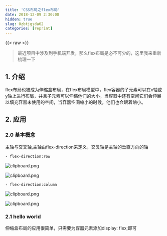```yaml
---
title: 'CSS布局之flex布局' 
date: 2018-12-09 2:30:08
hidden: true
slug: 0zbtjgsda62
categories: [reprint]
---
```


{{< raw >}}

                    
<blockquote>最近项目中涉及到手机端开发，那么flex布局是必不可少的，这里我来重新梳理一下</blockquote>
<h2 id="articleHeader0">1. 介绍</h2>
<p>flex布局也被成为伸缩盒布局，在flex布局模型中，flex容器的子元素可以在x轴或y轴上进行布局，并且子元素可以伸缩他们的大小，当容器中还有空间它们会伸展以填充容器未使用的空间，当容器空间缩小的时候，他们也会跟着缩小。</p>
<h2 id="articleHeader1">2. 应用</h2>
<h3 id="articleHeader2">2.0 基本概念</h3>
<p>主轴与交叉轴,主轴由flex-direction来定义，交叉轴是主轴的垂直方向的轴</p>
<div class="widget-codetool" style="display:none;">
      <div class="widget-codetool--inner">
      <span class="selectCode code-tool" data-toggle="tooltip" data-placement="top" title="" data-original-title="全选"></span>
      <span type="button" class="copyCode code-tool" data-toggle="tooltip" data-placement="top" data-clipboard-text="- flex-direction:row
" title="" data-original-title="复制"></span>
      <span type="button" class="saveToNote code-tool" data-toggle="tooltip" data-placement="top" title="" data-original-title="放进笔记"></span>
      </div>
      </div><pre class="hljs haml"><code>-<span class="ruby"> flex-<span class="hljs-symbol">direction:</span>row
</span></code></pre>
<p><span class="img-wrap"><img data-src="/img/bV6lTt?w=1058&amp;h=278" src="https://static.alili.tech/img/bV6lTt?w=1058&amp;h=278" alt="clipboard.png" title="clipboard.png" style="cursor: pointer; display: inline;"></span></p>
<p><span class="img-wrap"><img data-src="/img/bV6lT1?w=1340&amp;h=248" src="https://static.alili.tech/img/bV6lT1?w=1340&amp;h=248" alt="clipboard.png" title="clipboard.png" style="cursor: pointer; display: inline;"></span></p>
<div class="widget-codetool" style="display:none;">
      <div class="widget-codetool--inner">
      <span class="selectCode code-tool" data-toggle="tooltip" data-placement="top" title="" data-original-title="全选"></span>
      <span type="button" class="copyCode code-tool" data-toggle="tooltip" data-placement="top" data-clipboard-text="- flex-direction:column
" title="" data-original-title="复制"></span>
      <span type="button" class="saveToNote code-tool" data-toggle="tooltip" data-placement="top" title="" data-original-title="放进笔记"></span>
      </div>
      </div><pre class="hljs haml"><code>-<span class="ruby"> flex-<span class="hljs-symbol">direction:</span>column
</span></code></pre>
<p><span class="img-wrap"><img data-src="/img/bV6lUb?w=1326&amp;h=434" src="https://static.alili.tech/img/bV6lUb?w=1326&amp;h=434" alt="clipboard.png" title="clipboard.png" style="cursor: pointer; display: inline;"></span></p>
<p><span class="img-wrap"><img data-src="/img/bV6lUe?w=1324&amp;h=490" src="https://static.alili.tech/img/bV6lUe?w=1324&amp;h=490" alt="clipboard.png" title="clipboard.png" style="cursor: pointer; display: inline;"></span></p>
<h3 id="articleHeader3">2.1 hello world</h3>
<p>伸缩盒布局的应用很简单，只需要为容器元素添加display: flex;即可</p>
<div class="widget-codetool" style="display:none;">
      <div class="widget-codetool--inner">
      <span class="selectCode code-tool" data-toggle="tooltip" data-placement="top" title="" data-original-title="全选"></span>
      <span type="button" class="copyCode code-tool" data-toggle="tooltip" data-placement="top" data-clipboard-text="    <article class=&quot;container_1&quot;>
        <section>one</section>
        <section>
            two <br>
            two_1 <br>
            two_2 <br>    
            two_3 <br>
        </section>
        <section>three</section>
    </article>
    
    <style>
        body {
            margin: 0;
            padding: 0;
        }
        .container_1 {
            display: flex;
            justify-content: flex-start;
            /*平分容器，内容居中*/
            /*justify-content: space-around; */
            /*平分容器，内容显示在边缘，其余被空白占*/
            /*justify-content: space-between;*/
            /*内容居中*/
            /*justify-content: center;*/
        }
        .container_1 > section:nth-child(1){
            background-color: lightblue;
        }
        .container_1 > section:nth-child(2){
            background-color: pink;
        }
        .container_1 > section:nth-child(3){
            background-color: lightgreen;
        }
        .container_1 > section:nth-child(4){
            background-color: orange;
        }
    </style>" title="" data-original-title="复制"></span>
      <span type="button" class="saveToNote code-tool" data-toggle="tooltip" data-placement="top" title="" data-original-title="放进笔记"></span>
      </div>
      </div><pre class="hljs xml"><code>    <span class="hljs-tag">&lt;<span class="hljs-name">article</span> <span class="hljs-attr">class</span>=<span class="hljs-string">"container_1"</span>&gt;</span>
        <span class="hljs-tag">&lt;<span class="hljs-name">section</span>&gt;</span>one<span class="hljs-tag">&lt;/<span class="hljs-name">section</span>&gt;</span>
        <span class="hljs-tag">&lt;<span class="hljs-name">section</span>&gt;</span>
            two <span class="hljs-tag">&lt;<span class="hljs-name">br</span>&gt;</span>
            two_1 <span class="hljs-tag">&lt;<span class="hljs-name">br</span>&gt;</span>
            two_2 <span class="hljs-tag">&lt;<span class="hljs-name">br</span>&gt;</span>    
            two_3 <span class="hljs-tag">&lt;<span class="hljs-name">br</span>&gt;</span>
        <span class="hljs-tag">&lt;/<span class="hljs-name">section</span>&gt;</span>
        <span class="hljs-tag">&lt;<span class="hljs-name">section</span>&gt;</span>three<span class="hljs-tag">&lt;/<span class="hljs-name">section</span>&gt;</span>
    <span class="hljs-tag">&lt;/<span class="hljs-name">article</span>&gt;</span>
    
    <span class="hljs-tag">&lt;<span class="hljs-name">style</span>&gt;</span><span class="css">
        <span class="hljs-selector-tag">body</span> {
            <span class="hljs-attribute">margin</span>: <span class="hljs-number">0</span>;
            <span class="hljs-attribute">padding</span>: <span class="hljs-number">0</span>;
        }
        <span class="hljs-selector-class">.container_1</span> {
            <span class="hljs-attribute">display</span>: flex;
            <span class="hljs-attribute">justify-content</span>: flex-start;
            <span class="hljs-comment">/*平分容器，内容居中*/</span>
            <span class="hljs-comment">/*justify-content: space-around; */</span>
            <span class="hljs-comment">/*平分容器，内容显示在边缘，其余被空白占*/</span>
            <span class="hljs-comment">/*justify-content: space-between;*/</span>
            <span class="hljs-comment">/*内容居中*/</span>
            <span class="hljs-comment">/*justify-content: center;*/</span>
        }
        <span class="hljs-selector-class">.container_1</span> &gt; <span class="hljs-selector-tag">section</span><span class="hljs-selector-pseudo">:nth-child(1)</span>{
            <span class="hljs-attribute">background-color</span>: lightblue;
        }
        <span class="hljs-selector-class">.container_1</span> &gt; <span class="hljs-selector-tag">section</span><span class="hljs-selector-pseudo">:nth-child(2)</span>{
            <span class="hljs-attribute">background-color</span>: pink;
        }
        <span class="hljs-selector-class">.container_1</span> &gt; <span class="hljs-selector-tag">section</span><span class="hljs-selector-pseudo">:nth-child(3)</span>{
            <span class="hljs-attribute">background-color</span>: lightgreen;
        }
        <span class="hljs-selector-class">.container_1</span> &gt; <span class="hljs-selector-tag">section</span><span class="hljs-selector-pseudo">:nth-child(4)</span>{
            <span class="hljs-attribute">background-color</span>: orange;
        }
    </span><span class="hljs-tag">&lt;/<span class="hljs-name">style</span>&gt;</span></code></pre>
<ul><li>justify-content: flex-start;如图，内容在flex容器的左侧开始排列，空白显示在右侧</li></ul>
<p><span class="img-wrap"><img data-src="/img/bV6lKl?w=1242&amp;h=282" src="https://static.alili.tech/img/bV6lKl?w=1242&amp;h=282" alt="clipboard.png" title="clipboard.png" style="cursor: pointer; display: inline;"></span></p>
<ul><li>justify-content: space-around; 如图，空白会被等分然后填充到子元素的左右</li></ul>
<p><span class="img-wrap"><img data-src="/img/bV6lLU?w=1484&amp;h=182" src="https://static.alili.tech/img/bV6lLU?w=1484&amp;h=182" alt="clipboard.png" title="clipboard.png" style="cursor: pointer; display: inline;"></span></p>
<ul><li>justify-content: space-between; 如图，空白不会出现左右边缘,其余部分空白等分并且进行填充</li></ul>
<p><span class="img-wrap"><img data-src="/img/bV6lL9?w=1486&amp;h=174" src="https://static.alili.tech/img/bV6lL9?w=1486&amp;h=174" alt="clipboard.png" title="clipboard.png" style="cursor: pointer; display: inline;"></span></p>
<ul><li>justify-content: center; 如图，内容居中，空白均分出现在两侧</li></ul>
<p><span class="img-wrap"><img data-src="/img/bV6lMm?w=1484&amp;h=176" src="https://static.alili.tech/img/bV6lMm?w=1484&amp;h=176" alt="clipboard.png" title="clipboard.png" style="cursor: pointer; display: inline;"></span></p>
<ul><li>如果子元素的内容足够多，将如图显示</li></ul>
<p><span class="img-wrap"><img data-src="/img/bV6lQd?w=1488&amp;h=768" src="https://static.alili.tech/img/bV6lQd?w=1488&amp;h=768" alt="clipboard.png" title="clipboard.png" style="cursor: pointer;"></span></p>
<h3 id="articleHeader4">2.2 align-items</h3>
<p>用于定义与主轴垂直方向上子元素的显示方式</p>
<ul><li>align-items: stretch; 默认值，拉伸</li></ul>
<p><span class="img-wrap"><img data-src="/img/bV6lOp?w=936&amp;h=170" src="https://static.alili.tech/img/bV6lOp?w=936&amp;h=170" alt="clipboard.png" title="clipboard.png" style="cursor: pointer;"></span></p>
<ul><li>align-items: center; 不拉伸，居中显示</li></ul>
<p><span class="img-wrap"><img data-src="/img/bV6lOH?w=712&amp;h=162" src="https://static.alili.tech/img/bV6lOH?w=712&amp;h=162" alt="clipboard.png" title="clipboard.png" style="cursor: pointer;"></span></p>
<ul><li>align-items: flex-start;不拉伸，在flex布局的开始位置显示</li></ul>
<p><span class="img-wrap"><img data-src="/img/bV6lOP?w=706&amp;h=176" src="https://static.alili.tech/img/bV6lOP?w=706&amp;h=176" alt="clipboard.png" title="clipboard.png" style="cursor: pointer; display: inline;"></span></p>
<ul><li>align-items: flex-end; 不拉伸，在flex布局的结束位置显示</li></ul>
<p><span class="img-wrap"><img data-src="/img/bV6lPu?w=806&amp;h=174" src="https://static.alili.tech/img/bV6lPu?w=806&amp;h=174" alt="clipboard.png" title="clipboard.png" style="cursor: pointer; display: inline;"></span></p>
<h3 id="articleHeader5">2.3 flex-direction</h3>
<p>定义主轴方向，默认主轴为X周，该属性的取值为 row</p>
<ul><li>flex-direction: row; 主轴为X轴</li></ul>
<p><span class="img-wrap"><img data-src="/img/bV6lRm?w=1486&amp;h=404" src="https://static.alili.tech/img/bV6lRm?w=1486&amp;h=404" alt="clipboard.png" title="clipboard.png" style="cursor: pointer;"></span></p>
<ul><li>flex-direction: column; 主轴为Y轴</li></ul>
<p><span class="img-wrap"><img data-src="/img/bV6lRu?w=1484&amp;h=434" src="https://static.alili.tech/img/bV6lRu?w=1484&amp;h=434" alt="clipboard.png" title="clipboard.png" style="cursor: pointer;"></span></p>
<h3 id="articleHeader6">2.4 flex-wrap</h3>
<p>定义是否可以换行，默认值为nowrap</p>
<ul><li>flex-wrap:nowrap ,当flex item中的文本足够长的时候也不会导致其他item换行，而是调整其高度以容纳更多内容。</li></ul>
<p><span class="img-wrap"><img data-src="/img/bV6l0c?w=1484&amp;h=270" src="https://static.alili.tech/img/bV6l0c?w=1484&amp;h=270" alt="clipboard.png" title="clipboard.png" style="cursor: pointer;"></span></p>
<ul><li>flex-wrap:wrap ,当flex item中的文本足够长的时候会占满整个容器，然后其他item将会导致换行</li></ul>
<p><span class="img-wrap"><img data-src="/img/bV6lZ2?w=1490&amp;h=362" src="https://static.alili.tech/img/bV6lZ2?w=1490&amp;h=362" alt="clipboard.png" title="clipboard.png" style="cursor: pointer;"></span></p>
<h3 id="articleHeader7">2.5 flex-flow</h3>
<p>是flex-direction 与 flex-wrap的速写形式。例如</p>
<div class="widget-codetool" style="display:none;">
      <div class="widget-codetool--inner">
      <span class="selectCode code-tool" data-toggle="tooltip" data-placement="top" title="" data-original-title="全选"></span>
      <span type="button" class="copyCode code-tool" data-toggle="tooltip" data-placement="top" data-clipboard-text="flex-flow: row wrap;" title="" data-original-title="复制"></span>
      <span type="button" class="saveToNote code-tool" data-toggle="tooltip" data-placement="top" title="" data-original-title="放进笔记"></span>
      </div>
      </div><pre class="hljs scss"><code style="word-break: break-word; white-space: initial;"><span class="hljs-attribute">flex-flow</span>: row wrap;</code></pre>
<h3 id="articleHeader8">2.6 flex-basis 与 flex-grow</h3>
<p>这两个属性定义在flex item上，flex-basis定义了在分配多余空间之前，flex item占据的主轴空间,默认值为auto,与width类似。 flex-grow定了分配多余空间的的规则,例如</p>
<div class="widget-codetool" style="display:none;">
      <div class="widget-codetool--inner">
      <span class="selectCode code-tool" data-toggle="tooltip" data-placement="top" title="" data-original-title="全选"></span>
      <span type="button" class="copyCode code-tool" data-toggle="tooltip" data-placement="top" data-clipboard-text="    <style>
        .container_1 {
            margin: 0 auto;
            width: 600px;
            display: flex;
            flex-flow: row nowrap;
        }
        .container_1 > section:nth-child(1){
            background-color: lightblue;
            flex-basis: 100px;
            flex-grow: 1;
        }
        .container_1 > section:nth-child(2){
            background-color: pink;
            flex-basis: 100px;
            flex-grow: 2;
        }
        .container_1 > section:nth-child(3){
            background-color: lightgreen;
            flex-basis: 100px;
            flex-grow:1; 
        }
    </style>

    <article class=&quot;container_1&quot;>
        <section>flex is a new value  added to the CSS display property. Along with inline-flex it causes the element that it applies to to become a flex container, and the element's children to each become a flex item. The items then participate in flex layout</section>
        <section>
            two <br>
            two_1 <br>
            two_2 <br>    
            two_3 <br>
        </section>
        <section>flex is a </section>
    </article>" title="" data-original-title="复制"></span>
      <span type="button" class="saveToNote code-tool" data-toggle="tooltip" data-placement="top" title="" data-original-title="放进笔记"></span>
      </div>
      </div><pre class="hljs xml"><code>    <span class="hljs-tag">&lt;<span class="hljs-name">style</span>&gt;</span><span class="css">
        <span class="hljs-selector-class">.container_1</span> {
            <span class="hljs-attribute">margin</span>: <span class="hljs-number">0</span> auto;
            <span class="hljs-attribute">width</span>: <span class="hljs-number">600px</span>;
            <span class="hljs-attribute">display</span>: flex;
            <span class="hljs-attribute">flex-flow</span>: row nowrap;
        }
        <span class="hljs-selector-class">.container_1</span> &gt; <span class="hljs-selector-tag">section</span><span class="hljs-selector-pseudo">:nth-child(1)</span>{
            <span class="hljs-attribute">background-color</span>: lightblue;
            <span class="hljs-attribute">flex-basis</span>: <span class="hljs-number">100px</span>;
            <span class="hljs-attribute">flex-grow</span>: <span class="hljs-number">1</span>;
        }
        <span class="hljs-selector-class">.container_1</span> &gt; <span class="hljs-selector-tag">section</span><span class="hljs-selector-pseudo">:nth-child(2)</span>{
            <span class="hljs-attribute">background-color</span>: pink;
            <span class="hljs-attribute">flex-basis</span>: <span class="hljs-number">100px</span>;
            <span class="hljs-attribute">flex-grow</span>: <span class="hljs-number">2</span>;
        }
        <span class="hljs-selector-class">.container_1</span> &gt; <span class="hljs-selector-tag">section</span><span class="hljs-selector-pseudo">:nth-child(3)</span>{
            <span class="hljs-attribute">background-color</span>: lightgreen;
            <span class="hljs-attribute">flex-basis</span>: <span class="hljs-number">100px</span>;
            <span class="hljs-attribute">flex-grow</span>:<span class="hljs-number">1</span>; 
        }
    </span><span class="hljs-tag">&lt;/<span class="hljs-name">style</span>&gt;</span>

    <span class="hljs-tag">&lt;<span class="hljs-name">article</span> <span class="hljs-attr">class</span>=<span class="hljs-string">"container_1"</span>&gt;</span>
        <span class="hljs-tag">&lt;<span class="hljs-name">section</span>&gt;</span>flex is a new value  added to the CSS display property. Along with inline-flex it causes the element that it applies to to become a flex container, and the element's children to each become a flex item. The items then participate in flex layout<span class="hljs-tag">&lt;/<span class="hljs-name">section</span>&gt;</span>
        <span class="hljs-tag">&lt;<span class="hljs-name">section</span>&gt;</span>
            two <span class="hljs-tag">&lt;<span class="hljs-name">br</span>&gt;</span>
            two_1 <span class="hljs-tag">&lt;<span class="hljs-name">br</span>&gt;</span>
            two_2 <span class="hljs-tag">&lt;<span class="hljs-name">br</span>&gt;</span>    
            two_3 <span class="hljs-tag">&lt;<span class="hljs-name">br</span>&gt;</span>
        <span class="hljs-tag">&lt;/<span class="hljs-name">section</span>&gt;</span>
        <span class="hljs-tag">&lt;<span class="hljs-name">section</span>&gt;</span>flex is a <span class="hljs-tag">&lt;/<span class="hljs-name">section</span>&gt;</span>
    <span class="hljs-tag">&lt;/<span class="hljs-name">article</span>&gt;</span></code></pre>
<p>从上面的样式上，我们可以看出，每个section的flex-basis 基础宽度为100px,flex容器总宽度为600px，这样，剩下的空白区域也就是300px，那么这300像素如何风格呢？这时候就要看没有flex item的flex-grow取值，该值默认为auto,但是我们这里是这么指定的，第一个第三个section为1，第二个section为2，也就是说第一个第三个section各占1/4，也就是75px,第二个section占2/4，也就是150px。所以最后第一个第三个section占175px,第二个section占250px.</p>
<p><span class="img-wrap"><img data-src="/img/bV6mjp?w=1226&amp;h=462" src="https://static.alili.tech/img/bV6mjp?w=1226&amp;h=462" alt="clipboard.png" title="clipboard.png" style="cursor: pointer;"></span></p>
<h3 id="articleHeader9">2.7 flex-basis 与 flex-shrink</h3>
<p>flex-shrink 同样应用到flex item元素上，与flex-grow作用相反，flex-grow表示当flex-basis的和小于flex容器宽度的时候，如何分配剩余空间进行宽度的增长。而flex-shrink表示当flex-basis的和大于flex容器宽度的时候，按照哪种比例进行缩小</p>
<div class="widget-codetool" style="display:none;">
      <div class="widget-codetool--inner">
      <span class="selectCode code-tool" data-toggle="tooltip" data-placement="top" title="" data-original-title="全选"></span>
      <span type="button" class="copyCode code-tool" data-toggle="tooltip" data-placement="top" data-clipboard-text="    <style>
        .container_1 {
            margin: 0 auto;
            width: 600px;
            display: flex;
            flex-flow: row nowrap;
        }
        .container_1 > section:nth-child(1){
            background-color: lightblue;
            flex-basis: 300px;
            flex-grow: 1;
            flex-shrink: 1;
        }
        .container_1 > section:nth-child(2){
            background-color: pink;
            flex-basis: 300px;
            flex-grow: 2;
            flex-shrink: 2;
        }
        .container_1 > section:nth-child(3){
            background-color: lightgreen;
            flex-basis: 300px;
            flex-grow:1; 
            flex-shrink: 1;
        }
        .container_1 > section:nth-child(4){
            background-color: orange;
        }
    </style>
    " title="" data-original-title="复制"></span>
      <span type="button" class="saveToNote code-tool" data-toggle="tooltip" data-placement="top" title="" data-original-title="放进笔记"></span>
      </div>
      </div><pre class="hljs xml"><code>    <span class="hljs-tag">&lt;<span class="hljs-name">style</span>&gt;</span><span class="css">
        <span class="hljs-selector-class">.container_1</span> {
            <span class="hljs-attribute">margin</span>: <span class="hljs-number">0</span> auto;
            <span class="hljs-attribute">width</span>: <span class="hljs-number">600px</span>;
            <span class="hljs-attribute">display</span>: flex;
            <span class="hljs-attribute">flex-flow</span>: row nowrap;
        }
        <span class="hljs-selector-class">.container_1</span> &gt; <span class="hljs-selector-tag">section</span><span class="hljs-selector-pseudo">:nth-child(1)</span>{
            <span class="hljs-attribute">background-color</span>: lightblue;
            <span class="hljs-attribute">flex-basis</span>: <span class="hljs-number">300px</span>;
            <span class="hljs-attribute">flex-grow</span>: <span class="hljs-number">1</span>;
            <span class="hljs-attribute">flex-shrink</span>: <span class="hljs-number">1</span>;
        }
        <span class="hljs-selector-class">.container_1</span> &gt; <span class="hljs-selector-tag">section</span><span class="hljs-selector-pseudo">:nth-child(2)</span>{
            <span class="hljs-attribute">background-color</span>: pink;
            <span class="hljs-attribute">flex-basis</span>: <span class="hljs-number">300px</span>;
            <span class="hljs-attribute">flex-grow</span>: <span class="hljs-number">2</span>;
            <span class="hljs-attribute">flex-shrink</span>: <span class="hljs-number">2</span>;
        }
        <span class="hljs-selector-class">.container_1</span> &gt; <span class="hljs-selector-tag">section</span><span class="hljs-selector-pseudo">:nth-child(3)</span>{
            <span class="hljs-attribute">background-color</span>: lightgreen;
            <span class="hljs-attribute">flex-basis</span>: <span class="hljs-number">300px</span>;
            <span class="hljs-attribute">flex-grow</span>:<span class="hljs-number">1</span>; 
            <span class="hljs-attribute">flex-shrink</span>: <span class="hljs-number">1</span>;
        }
        <span class="hljs-selector-class">.container_1</span> &gt; <span class="hljs-selector-tag">section</span><span class="hljs-selector-pseudo">:nth-child(4)</span>{
            <span class="hljs-attribute">background-color</span>: orange;
        }
    </span><span class="hljs-tag">&lt;/<span class="hljs-name">style</span>&gt;</span>
    </code></pre>
<p>flex容器的宽度为600px;而flex item加起来为900px,为了能占满flex容器，flex item必须缩小300px; 那么谁应该缩小呢？这时候要看每个flex item上flex-shrink的定义,然后计算出比例</p>
<p><span class="img-wrap"><img data-src="/img/bV6mps?w=1232&amp;h=380" src="https://static.alili.tech/img/bV6mps?w=1232&amp;h=380" alt="clipboard.png" title="clipboard.png" style="cursor: pointer; display: inline;"></span></p>
<h3 id="articleHeader10">2.7 flex速写</h3>
<p>一般情况下，我们很少使用flex-basis,flex-grow,flex-shrink,而是使用它们的速写形式flex。</p>
<div class="widget-codetool" style="display:none;">
      <div class="widget-codetool--inner">
      <span class="selectCode code-tool" data-toggle="tooltip" data-placement="top" title="" data-original-title="全选"></span>
      <span type="button" class="copyCode code-tool" data-toggle="tooltip" data-placement="top" data-clipboard-text="flex: flex-grow flex-shrink flex-basis" title="" data-original-title="复制"></span>
      <span type="button" class="saveToNote code-tool" data-toggle="tooltip" data-placement="top" title="" data-original-title="放进笔记"></span>
      </div>
      </div><pre class="hljs avrasm"><code style="word-break: break-word; white-space: initial;"><span class="hljs-symbol">flex:</span> flex-grow flex-shrink flex-basis</code></pre>
<p>例如</p>
<div class="widget-codetool" style="display:none;">
      <div class="widget-codetool--inner">
      <span class="selectCode code-tool" data-toggle="tooltip" data-placement="top" title="" data-original-title="全选"></span>
      <span type="button" class="copyCode code-tool" data-toggle="tooltip" data-placement="top" data-clipboard-text="        .container_1 > section:nth-child(1){
            background-color: lightblue;
            flex-basis: 1 1 300px;
        }
        .container_1 > section:nth-child(2){
            background-color: pink;
            flex-basis:2 2 300px;
        }
        .container_1 > section:nth-child(3){
            background-color: lightgreen;
            flex-basis:1 1 300px;
        }" title="" data-original-title="复制"></span>
      <span type="button" class="saveToNote code-tool" data-toggle="tooltip" data-placement="top" title="" data-original-title="放进笔记"></span>
      </div>
      </div><pre class="hljs css"><code>        <span class="hljs-selector-class">.container_1</span> &gt; <span class="hljs-selector-tag">section</span><span class="hljs-selector-pseudo">:nth-child(1)</span>{
            <span class="hljs-attribute">background-color</span>: lightblue;
            <span class="hljs-attribute">flex-basis</span>: <span class="hljs-number">1</span> <span class="hljs-number">1</span> <span class="hljs-number">300px</span>;
        }
        <span class="hljs-selector-class">.container_1</span> &gt; <span class="hljs-selector-tag">section</span><span class="hljs-selector-pseudo">:nth-child(2)</span>{
            <span class="hljs-attribute">background-color</span>: pink;
            <span class="hljs-attribute">flex-basis</span>:<span class="hljs-number">2</span> <span class="hljs-number">2</span> <span class="hljs-number">300px</span>;
        }
        <span class="hljs-selector-class">.container_1</span> &gt; <span class="hljs-selector-tag">section</span><span class="hljs-selector-pseudo">:nth-child(3)</span>{
            <span class="hljs-attribute">background-color</span>: lightgreen;
            <span class="hljs-attribute">flex-basis</span>:<span class="hljs-number">1</span> <span class="hljs-number">1</span> <span class="hljs-number">300px</span>;
        }</code></pre>
<h2 id="articleHeader11">3. flex实际应用</h2>
<p>在实际开发过程中，我们经常会应用到网格布局，一般采用的是float技术，然后封装成一个网格框架进行应用，例如bootstrap的网格布局。但是网格布局也有一些缺陷，比如，它具有两个维度，行与列，再有些项目中我们希望我们的item是一维的，例如：</p>
<div class="widget-codetool" style="display:none;">
      <div class="widget-codetool--inner">
      <span class="selectCode code-tool" data-toggle="tooltip" data-placement="top" title="" data-original-title="全选"></span>
      <span type="button" class="copyCode code-tool" data-toggle="tooltip" data-placement="top" data-clipboard-text="    <style>
        body {
            margin: 0;
            padding: 0;
        }
        .container_1 {
            display: flex;
            flex-flow: row wrap;
            justify-content: space-around;
        }
        .container_1 > section {
            margin: .5em;
            flex: 1 1 200px;
            background-color: orange;
        }
    </style>

    <article class=&quot;container_1&quot;>
        <section>
            one <br>
            one <br>
            one <br>
            one <br>
        </section>
        <section>two</section>
        <section>three</section>
        <section>four</section>
        <section>five</section>
        <section>six</section>
        <section>seven</section>
        <section>
            one <br>
            one <br>
            one <br>
            one <br>
        </section>
        <section>two</section>
        <section>three</section>
        <section>four</section>
        <section>five</section>
        <section>six</section>
        <section>seven</section>
    </article>
" title="" data-original-title="复制"></span>
      <span type="button" class="saveToNote code-tool" data-toggle="tooltip" data-placement="top" title="" data-original-title="放进笔记"></span>
      </div>
      </div><pre class="hljs xml"><code>    <span class="hljs-tag">&lt;<span class="hljs-name">style</span>&gt;</span><span class="css">
        <span class="hljs-selector-tag">body</span> {
            <span class="hljs-attribute">margin</span>: <span class="hljs-number">0</span>;
            <span class="hljs-attribute">padding</span>: <span class="hljs-number">0</span>;
        }
        <span class="hljs-selector-class">.container_1</span> {
            <span class="hljs-attribute">display</span>: flex;
            <span class="hljs-attribute">flex-flow</span>: row wrap;
            <span class="hljs-attribute">justify-content</span>: space-around;
        }
        <span class="hljs-selector-class">.container_1</span> &gt; <span class="hljs-selector-tag">section</span> {
            <span class="hljs-attribute">margin</span>: .<span class="hljs-number">5em</span>;
            <span class="hljs-attribute">flex</span>: <span class="hljs-number">1</span> <span class="hljs-number">1</span> <span class="hljs-number">200px</span>;
            <span class="hljs-attribute">background-color</span>: orange;
        }
    </span><span class="hljs-tag">&lt;/<span class="hljs-name">style</span>&gt;</span>

    <span class="hljs-tag">&lt;<span class="hljs-name">article</span> <span class="hljs-attr">class</span>=<span class="hljs-string">"container_1"</span>&gt;</span>
        <span class="hljs-tag">&lt;<span class="hljs-name">section</span>&gt;</span>
            one <span class="hljs-tag">&lt;<span class="hljs-name">br</span>&gt;</span>
            one <span class="hljs-tag">&lt;<span class="hljs-name">br</span>&gt;</span>
            one <span class="hljs-tag">&lt;<span class="hljs-name">br</span>&gt;</span>
            one <span class="hljs-tag">&lt;<span class="hljs-name">br</span>&gt;</span>
        <span class="hljs-tag">&lt;/<span class="hljs-name">section</span>&gt;</span>
        <span class="hljs-tag">&lt;<span class="hljs-name">section</span>&gt;</span>two<span class="hljs-tag">&lt;/<span class="hljs-name">section</span>&gt;</span>
        <span class="hljs-tag">&lt;<span class="hljs-name">section</span>&gt;</span>three<span class="hljs-tag">&lt;/<span class="hljs-name">section</span>&gt;</span>
        <span class="hljs-tag">&lt;<span class="hljs-name">section</span>&gt;</span>four<span class="hljs-tag">&lt;/<span class="hljs-name">section</span>&gt;</span>
        <span class="hljs-tag">&lt;<span class="hljs-name">section</span>&gt;</span>five<span class="hljs-tag">&lt;/<span class="hljs-name">section</span>&gt;</span>
        <span class="hljs-tag">&lt;<span class="hljs-name">section</span>&gt;</span>six<span class="hljs-tag">&lt;/<span class="hljs-name">section</span>&gt;</span>
        <span class="hljs-tag">&lt;<span class="hljs-name">section</span>&gt;</span>seven<span class="hljs-tag">&lt;/<span class="hljs-name">section</span>&gt;</span>
        <span class="hljs-tag">&lt;<span class="hljs-name">section</span>&gt;</span>
            one <span class="hljs-tag">&lt;<span class="hljs-name">br</span>&gt;</span>
            one <span class="hljs-tag">&lt;<span class="hljs-name">br</span>&gt;</span>
            one <span class="hljs-tag">&lt;<span class="hljs-name">br</span>&gt;</span>
            one <span class="hljs-tag">&lt;<span class="hljs-name">br</span>&gt;</span>
        <span class="hljs-tag">&lt;/<span class="hljs-name">section</span>&gt;</span>
        <span class="hljs-tag">&lt;<span class="hljs-name">section</span>&gt;</span>two<span class="hljs-tag">&lt;/<span class="hljs-name">section</span>&gt;</span>
        <span class="hljs-tag">&lt;<span class="hljs-name">section</span>&gt;</span>three<span class="hljs-tag">&lt;/<span class="hljs-name">section</span>&gt;</span>
        <span class="hljs-tag">&lt;<span class="hljs-name">section</span>&gt;</span>four<span class="hljs-tag">&lt;/<span class="hljs-name">section</span>&gt;</span>
        <span class="hljs-tag">&lt;<span class="hljs-name">section</span>&gt;</span>five<span class="hljs-tag">&lt;/<span class="hljs-name">section</span>&gt;</span>
        <span class="hljs-tag">&lt;<span class="hljs-name">section</span>&gt;</span>six<span class="hljs-tag">&lt;/<span class="hljs-name">section</span>&gt;</span>
        <span class="hljs-tag">&lt;<span class="hljs-name">section</span>&gt;</span>seven<span class="hljs-tag">&lt;/<span class="hljs-name">section</span>&gt;</span>
    <span class="hljs-tag">&lt;/<span class="hljs-name">article</span>&gt;</span>
</code></pre>
<p><span class="img-wrap"><img data-src="/img/bV6qUq?w=1273&amp;h=270" src="https://static.alili.tech/img/bV6qUq?w=1273&amp;h=270" alt="clipboard.png" title="clipboard.png" style="cursor: pointer;"></span></p>
<p><span class="img-wrap"><img data-src="/img/bV6qUA?w=894&amp;h=289" src="https://static.alili.tech/img/bV6qUA?w=894&amp;h=289" alt="clipboard.png" title="clipboard.png" style="cursor: pointer;"></span></p>
<p>当然，有些同学觉得这样可能和需求不相匹配了，因为我们的代码中flex item的宽度会发生变化，这时候只需要 flex: 0 1 200px;即可，</p>

                
{{< /raw >}}

# 版权声明
本文资源来源互联网，仅供学习研究使用，版权归该资源的合法拥有者所有，

本文仅用于学习、研究和交流目的。转载请注明出处、完整链接以及原作者。

原作者若认为本站侵犯了您的版权，请联系我们，我们会立即删除！

## 原文标题
CSS布局之flex布局

## 原文链接
[https://segmentfault.com/a/1190000013869748](https://segmentfault.com/a/1190000013869748)

